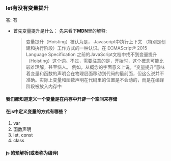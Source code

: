 ### let有没有变量提升

答: 有

- 首先变量提升是什么： 
	先来看下**MDN**里的解释: 
	> 变量提升（Hoisting）被认为是， Javascript中执行上下文 （特别是创建和执行阶段）工作方式的一种认识。在 ECMAScript® 2015 Language Specification 之前的JavaScript文档中找不到变量提升（Hoisting）这个词。不过，需要注意的是，开始时，这个概念可能比较难理解，甚至恼人。
	> 例如，从概念的字面意义上说，“变量提升”意味着变量和函数的声明会在物理层面移动到代码的最前面，但这么说并不准确。实际上变量和函数声明在代码里的位置是不会动的，而是在编译阶段被放入内存中

#### 我们都知道定义一个变量是在内存中开辟一个空间来存储

#### 在js中定义变量的方式有哪些？
1. var
2. 函数声明
3. let, const
4. class

#### js 的预解析(或者称为编译)